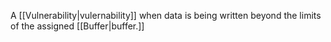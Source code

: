 A [[Vulnerability|vulernability]] when data is being written beyond the limits of the assigned [[Buffer|buffer.]]